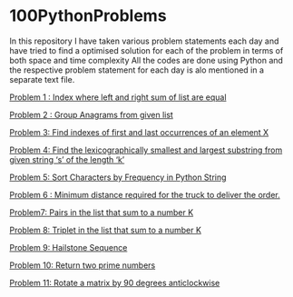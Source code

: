# 100PythonProblems

In this repository I have taken various problem statements each day and have tried to find a optimised solution for each of the problem in terms of both space and time complexity
All the codes are done using Python and the respective problem statement for each day is alo mentioned in a separate text file.


[Problem 1 : Index where left and right sum of list are equal](https://github.com/nikita1610/100PythonProblems/tree/master/Problem01)

[Problem 2 : Group Anagrams from given list](https://github.com/nikita1610/100PythonProblems/tree/master/Problem02)

[Problem 3: Find indexes of first and last occurrences of an element X](https://github.com/nikita1610/100PythonProblems/tree/master/Problem03)

[Problem 4: Find the lexicographically smallest and largest substring from given string ‘s’ of the length ‘k’](https://github.com/nikita1610/100PythonProblems/tree/master/Problem04)

[Problem 5: Sort Characters by Frequency in Python String](https://github.com/nikita1610/100PythonProblems/tree/master/Problem05)

[Problem 6 : Minimum distance required for the truck to deliver the order.](https://github.com/nikita1610/100PythonProblems/tree/master/Problem06)

[Problem7: Pairs in the list that sum to a number K](https://github.com/nikita1610/100PythonProblems/tree/master/Problem07)

[Problem 8: Triplet in the list that sum to a number K](https://github.com/nikita1610/100PythonProblems/tree/master/Problem08)

[Problem 9: Hailstone Sequence](https://github.com/nikita1610/100PythonProblems/tree/master/Problem09)

[Problem 10: Return two prime numbers](https://github.com/nikita1610/100PythonProblems/tree/master/Problem10)

[Problem 11: Rotate a matrix by 90 degrees anticlockwise](https://github.com/nikita1610/100PythonProblems/tree/master/Problem11)


